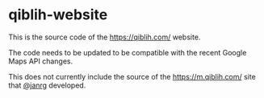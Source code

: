 # qiblih-website
This is the source code of the https://qiblih.com/ website.

The code needs to be updated to be compatible with the recent Google Maps API changes.

This does not currently include the source of the https://m.qiblih.com/ site that [@janrg]( https://github.com/janrg ) developed.

